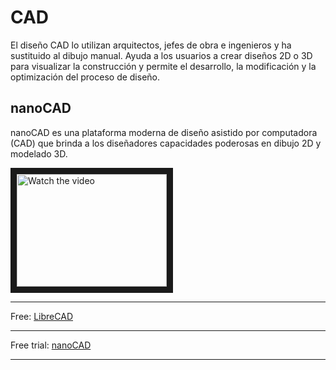 # CAD
El diseño CAD lo utilizan arquitectos, jefes de obra e ingenieros y ha sustituido al dibujo manual. Ayuda a los usuarios a crear diseños 2D o 3D para visualizar la construcción y permite el desarrollo, la modificación y la optimización del proceso de diseño.

## nanoCAD
nanoCAD es una plataforma moderna de diseño asistido por computadora (CAD) que brinda a los diseñadores capacidades poderosas en dibujo 2D y modelado 3D.

<a href="https://youtu.be/NL9eI9kkyso" target="_blank">
 <img src="https://i.all3dp.com/wp-content/uploads/2021/08/13174556/autocad-2023-working.jpg" alt="Watch the video" width="240" height="180" border="10" />
</a>

***
Free: [LibreCAD](https://librecad.org/#download)
***
Free trial: [nanoCAD](https://nanocad.com/products/nanocad-platform/download/)
***

